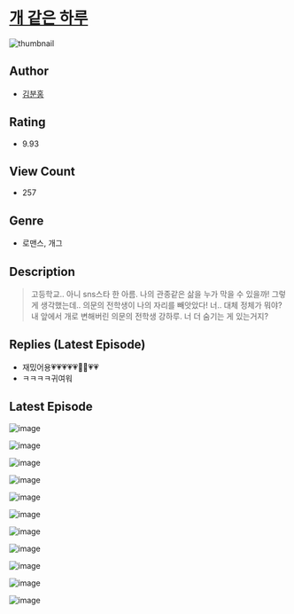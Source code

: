 # [개 같은 하루](https://comic.naver.com/bestChallenge/list?titleId=810445)
![thumbnail](https://image-comic.pstatic.net/user_contents_data/challenge_comic/2023/05/23/upload_7365694572992018529_480x623.jpeg)

## Author
- [김분홍](https://comic.naver.com/artistTitle?id=366907)

## Rating
- 9.93

## View Count
- 257

## Genre
- 로맨스, 개그

## Description
> 고등학교.. 아니 sns스타 한 아름. 나의 관종같은 삶을 누가 막을 수 있을까! 그렇게 생각했는데.. 의문의 전학생이 나의 자리를 빼앗았다! 너.. 대체 정체가 뭐야? 내 앞에서 개로 변해버린 의문의 전학생 강하루. 너 더 숨기는 게 있는거지?

## Replies (Latest Episode)
- 재밌어용💗💗💗💗💗🥹🥹💗💗
- ㅋㅋㅋㅋ귀여워

## Latest Episode
![image](https://image-comic.pstatic.net/user_contents_data/challenge_comic/2023/05/23/366907/upload_3617626790760495461.jpeg)

![image](https://image-comic.pstatic.net/user_contents_data/challenge_comic/2023/05/23/366907/upload_3631369566013175091.jpeg)

![image](https://image-comic.pstatic.net/user_contents_data/challenge_comic/2023/05/23/366907/upload_4049074931016675638.jpeg)

![image](https://image-comic.pstatic.net/user_contents_data/challenge_comic/2023/05/23/366907/upload_3486455947053775202.jpeg)

![image](https://image-comic.pstatic.net/user_contents_data/challenge_comic/2023/05/23/366907/upload_7378366671346951217.jpeg)

![image](https://image-comic.pstatic.net/user_contents_data/challenge_comic/2023/05/23/366907/upload_3762531213537076579.jpeg)

![image](https://image-comic.pstatic.net/user_contents_data/challenge_comic/2023/05/23/366907/upload_7161906719901114931.jpeg)

![image](https://image-comic.pstatic.net/user_contents_data/challenge_comic/2023/05/23/366907/upload_7291953660256675169.jpeg)

![image](https://image-comic.pstatic.net/user_contents_data/challenge_comic/2023/05/23/366907/upload_4122823590396768310.jpeg)

![image](https://image-comic.pstatic.net/user_contents_data/challenge_comic/2023/05/23/366907/upload_3919039211954712887.jpeg)

![image](https://image-comic.pstatic.net/user_contents_data/challenge_comic/2023/05/23/366907/upload_7147836251649160035.jpeg)
